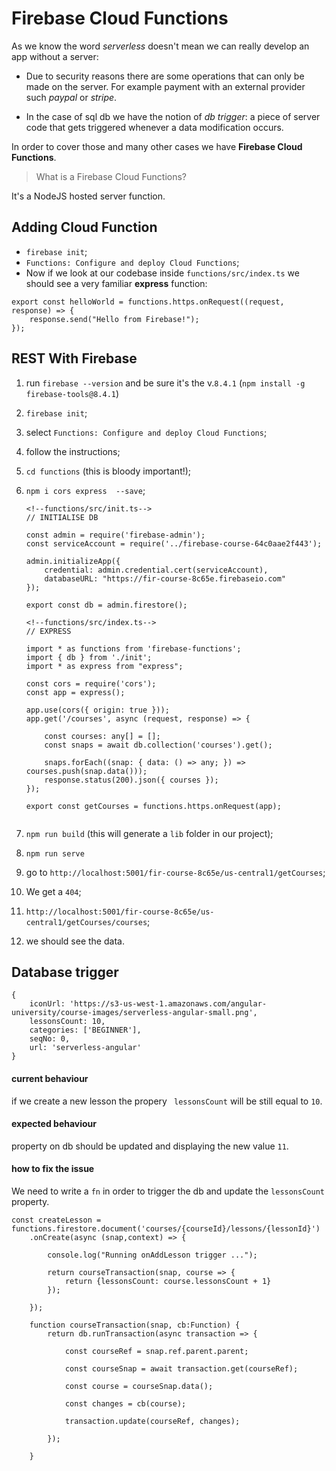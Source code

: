 # Firebase Cloud Functions

As we know the word *serverless* doesn't mean we can really develop an app without a server: 

- Due to security reasons there are some operations that can only be made on the server. For example payment with an external provider such *paypal* or *stripe*.

- In the case of sql db we have the notion of *db trigger*: a piece of server code that gets triggered whenever a data modification occurs.

In order to cover those and many other cases we have **Firebase Cloud Functions**.

> What is a Firebase Cloud Functions?

It's a NodeJS hosted server function.

## Adding Cloud Function

- `firebase init`;
- `Functions: Configure and deploy Cloud Functions`;
- Now if we look at our codebase inside `functions/src/index.ts` we should see a very familiar **express** function:

```
export const helloWorld = functions.https.onRequest((request, response) => {
    response.send("Hello from Firebase!");
});
```

## REST With Firebase

1. run `firebase --version` and be sure it's the v.`8.4.1` (`npm install -g firebase-tools@8.4.1`)
2. `firebase init`;
3. select `Functions: Configure and deploy Cloud Functions`;
4. follow the instructions;
5. `cd functions` (this is bloody important!);
6. `npm i cors express  --save`;

	```
	<!--functions/src/init.ts-->
	// INITIALISE DB
	
	const admin = require('firebase-admin');
	const serviceAccount = require('../firebase-course-64c0aae2f443');
	
	admin.initializeApp({
	    credential: admin.credential.cert(serviceAccount),
	    databaseURL: "https://fir-course-8c65e.firebaseio.com"
	});
	
	export const db = admin.firestore();

	<!--functions/src/index.ts-->
	// EXPRESS
	
	import * as functions from 'firebase-functions';
	import { db } from './init';
	import * as express from "express";
	
	const cors = require('cors');
	const app = express();
	
	app.use(cors({ origin: true }));
	app.get('/courses', async (request, response) => {
	    
	    const courses: any[] = [];
	    const snaps = await db.collection('courses').get();
	
	    snaps.forEach((snap: { data: () => any; }) => courses.push(snap.data()));
	    response.status(200).json({ courses });
	});
	
	export const getCourses = functions.https.onRequest(app);
	
	
	```

7. `npm run build` (this will generate a `lib` folder in our project);
8. `npm run serve`
9. go to `http://localhost:5001/fir-course-8c65e/us-central1/getCourses`;
10. We get a `404`;
11. `http://localhost:5001/fir-course-8c65e/us-central1/getCourses/courses`;
12. we should see the data.



## Database trigger

```
{
    iconUrl: 'https://s3-us-west-1.amazonaws.com/angular-university/course-images/serverless-angular-small.png',
    lessonsCount: 10,
    categories: ['BEGINNER'],
    seqNo: 0,
    url: 'serverless-angular'
}
```

#### current behaviour

if we create a new lesson the propery ` lessonsCount` will be still equal to `10`.

#### expected behaviour

property on db should be updated and displaying the new value `11`.

#### how to fix the issue

We need to write a `fn` in order to trigger the db and update the `lessonsCount` property.


```
const createLesson = functions.firestore.document('courses/{courseId}/lessons/{lessonId}')
    .onCreate(async (snap,context) => {

        console.log("Running onAddLesson trigger ...");

        return courseTransaction(snap, course => {
            return {lessonsCount: course.lessonsCount + 1}
        });

    });

    function courseTransaction(snap, cb:Function) {
        return db.runTransaction(async transaction => {
    
            const courseRef = snap.ref.parent.parent;
    
            const courseSnap = await transaction.get(courseRef);
    
            const course = courseSnap.data();
    
            const changes = cb(course);
    
            transaction.update(courseRef, changes);
    
        });
    
    }
```














































